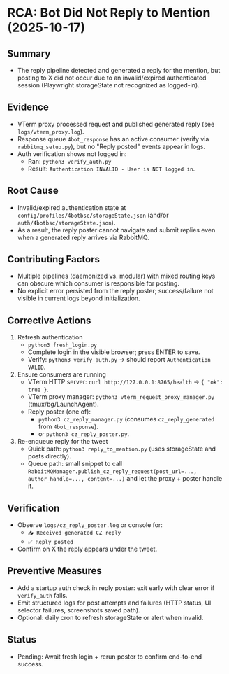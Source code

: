 # RCA: Bot Did Not Reply to Mention (2025-10-17)

## Summary
- The reply pipeline detected and generated a reply for the mention, but posting to X did not occur due to an invalid/expired authenticated session (Playwright storageState not recognized as logged-in).

## Evidence
- VTerm proxy processed request and published generated reply (see `logs/vterm_proxy.log`).
- Response queue `4bot_response` has an active consumer (verify via `rabbitmq_setup.py`), but no "Reply posted" events appear in logs.
- Auth verification shows not logged in:
  - Ran: `python3 verify_auth.py`
  - Result: `Authentication INVALID - User is NOT logged in`.

## Root Cause
- Invalid/expired authentication state at `config/profiles/4botbsc/storageState.json` (and/or `auth/4botbsc/storageState.json`).
- As a result, the reply poster cannot navigate and submit replies even when a generated reply arrives via RabbitMQ.

## Contributing Factors
- Multiple pipelines (daemonized vs. modular) with mixed routing keys can obscure which consumer is responsible for posting.
- No explicit error persisted from the reply poster; success/failure not visible in current logs beyond initialization.

## Corrective Actions
1. Refresh authentication
   - `python3 fresh_login.py`
   - Complete login in the visible browser; press ENTER to save.
   - Verify: `python3 verify_auth.py` → should report `Authentication VALID`.
2. Ensure consumers are running
   - VTerm HTTP server: `curl http://127.0.0.1:8765/health` → `{ "ok": true }`.
   - VTerm proxy manager: `python3 vterm_request_proxy_manager.py` (tmux/bg/LaunchAgent).
   - Reply poster (one of):
     - `python3 cz_reply_manager.py` (consumes `cz_reply_generated` from `4bot_response`).
     - or `python3 cz_reply_poster.py`.
3. Re-enqueue reply for the tweet
   - Quick path: `python3 reply_to_mention.py` (uses storageState and posts directly).
   - Queue path: small snippet to call `RabbitMQManager.publish_cz_reply_request(post_url=..., author_handle=..., content=...)` and let the proxy + poster handle it.

## Verification
- Observe `logs/cz_reply_poster.log` or console for:
  - `📥 Received generated CZ reply`
  - `✅ Reply posted`
- Confirm on X the reply appears under the tweet.

## Preventive Measures
- Add a startup auth check in reply poster: exit early with clear error if `verify_auth` fails.
- Emit structured logs for post attempts and failures (HTTP status, UI selector failures, screenshots saved path).
- Optional: daily cron to refresh storageState or alert when invalid.

## Status
- Pending: Await fresh login + rerun poster to confirm end-to-end success.
